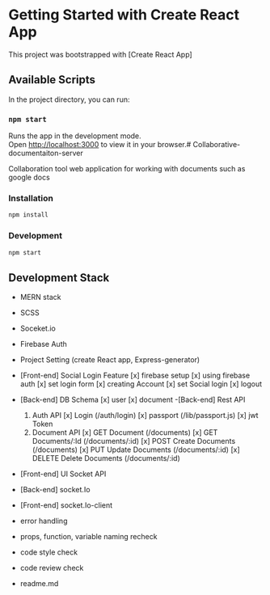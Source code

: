 # Getting Started with Create React App

This project was bootstrapped with [Create React App]

## Available Scripts

In the project directory, you can run:

### `npm start`

Runs the app in the development mode.\
Open [http://localhost:3000](http://localhost:3000) to view it in your browser.# Collaborative-documentaiton-server

Collaboration tool web application for working with documents such as google docs



### Installation

```sh
npm install
```

### Development

```sh
npm start
```



## Development Stack

- MERN stack
- SCSS
- Soceket.io
- Firebase Auth
- Project Setting (create React app, Express-generator)
- [Front-end] Social Login Feature
  [x] firebase setup
  [x] using firebase auth
  [x] set login form
  [x] creating Account
  [x] set Social login
  [x] logout

- [Back-end] DB Schema 
  [x] user
  [x] document
-[Back-end] Rest API 

  1. Auth API 
     [x] Login (/auth/login)
     [x] passport (/lib/passport.js)
     [x] jwt Token
  2. Document API 
     [x] GET Document (/documents)
     [x] GET Documents/:Id (/documents/:id)
     [x] POST Create Documents (/documents)
     [x] PUT Update Documents (/documents/:id)
     [x] DELETE Delete Documents (/documents/:id)

- [Front-end] UI 
Socket API 
- [Back-end] socket.Io
- [Front-end] socket.Io-client
- error handling
- props, function, variable naming recheck
- code style check
- code review check
- readme.md
